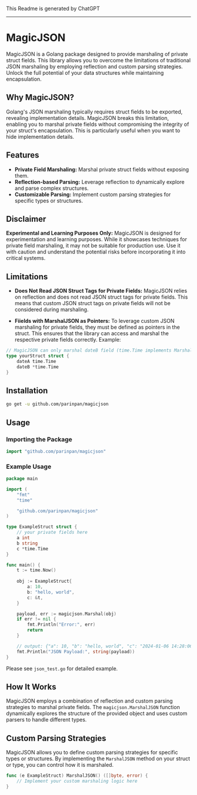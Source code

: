 This Readme is generated by ChatGPT

---

# MagicJSON

MagicJSON is a Golang package designed to provide marshaling of private struct fields. This library allows you to overcome the limitations of traditional JSON marshaling by employing reflection and custom parsing strategies. Unlock the full potential of your data structures while maintaining encapsulation.

## Why MagicJSON?

Golang's JSON marshaling typically requires struct fields to be exported, revealing implementation details. MagicJSON breaks this limitation, enabling you to marshal private fields without compromising the integrity of your struct's encapsulation. This is particularly useful when you want to hide implementation details.

## Features

- **Private Field Marshaling:** Marshal private struct fields without exposing them.
- **Reflection-based Parsing:** Leverage reflection to dynamically explore and parse complex structures.
- **Customizable Parsing:** Implement custom parsing strategies for specific types or structures.

## Disclaimer

**Experimental and Learning Purposes Only:** MagicJSON is designed for experimentation and learning purposes. While it showcases techniques for private field marshaling, it may not be suitable for production use. Use it with caution and understand the potential risks before incorporating it into critical systems.

## Limitations

- **Does Not Read JSON Struct Tags for Private Fields:** MagicJSON relies on reflection and does not read JSON struct tags for private fields. This means that custom JSON struct tags on private fields will not be considered during marshaling.

- **Fiields with MarshalJSON as Pointers:** To leverage custom JSON marshaling for private fields, they must be defined as pointers in the struct. This ensures that the library can access and marshal the respective private fields correctly. Example:

```go
// MagicJSON can only marshal dateB field (time.Time implements MarshalJSON internally)
type yourStruct struct {
    dateA time.Time
    dateB *time.Time
}
```

## Installation

```bash
go get -u github.com/parinpan/magicjson
```

## Usage

### Importing the Package

```go
import "github.com/parinpan/magicjson"
```

### Example Usage

```go
package main

import (
	"fmt"
	"time"

	"github.com/parinpan/magicjson"
)

type ExampleStruct struct {
	// your private fields here
	a int
	b string
	c *time.Time
}

func main() {
	t := time.Now()
	
	obj := ExampleStruct{
		a: 10,
		b: "hello, world",
		c: &t,
	}

	payload, err := magicjson.Marshal(obj)
	if err != nil {
		fmt.Println("Error:", err)
		return
	}

	// output: {"a": 10, "b": "hello, world", "c": "2024-01-06 14:28:06.094184"}
	fmt.Println("JSON Payload:", string(payload))
}
```

Please see `json_test.go` for detailed example.

## How It Works

MagicJSON employs a combination of reflection and custom parsing strategies to marshal private fields. The `magicjson.MarshalJSON` function dynamically explores the structure of the provided object and uses custom parsers to handle different types.

## Custom Parsing Strategies

MagicJSON allows you to define custom parsing strategies for specific types or structures. By implementing the `MarshalJSON` method on your struct or type, you can control how it is marshaled.

```go
func (e ExampleStruct) MarshalJSON() ([]byte, error) {
    // Implement your custom marshaling logic here
}
```
